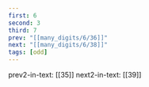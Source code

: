 ```yaml
---
first: 6
second: 3
third: 7
prev: "[[many_digits/6/36]]"
next: "[[many_digits/6/38]]"
tags: [odd]
---
```

prev2-in-text: [[35]]
next2-in-text: [[39]]
